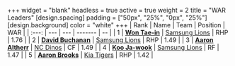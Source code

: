 +++
widget = "blank"
headless = true
active = true
weight = 2
title = "WAR Leaders"
[design.spacing]
padding = ["50px", "25%", "0px", "25%"]
[design.background]
color = "white"
+++
| Rank | Name | Team | Position | WAR |
| :---: | --- | --- | ------- | -- |
| 1 | [**Won Tae-in**](/players/12619) | [Samsung Lions](/teams/SamsungLions) | RHP | 1.76 |
| 2 | [**David Buchanan**](/players/13683) | [Samsung Lions](/teams/SamsungLions) | RHP | 1.49 |
| 3 | [**Aaron Altherr**](/players/13900) | [NC Dinos](/teams/NCDinos) | CF | 1.49 |
| 4 | [**Koo Ja-wook**](/players/6753) | [Samsung Lions](/teams/SamsungLions) | RF | 1.47 |
| 5 | [**Aaron Brooks**](/players/13760) | [Kia Tigers](/teams/KiaTigers) | RHP | 1.42 |
